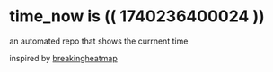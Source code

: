 # time_now is (( 1740236400024 ))

an automated repo that shows the currnent time

inspired by [breakingheatmap](https://github.com/breakingheatmap/breakingheatmap)